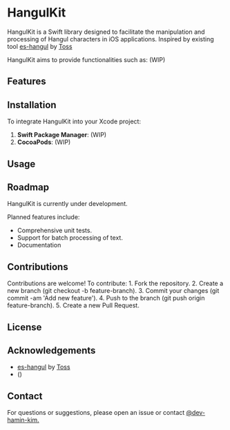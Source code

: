 # HangulKit

HangulKit is a Swift library designed to facilitate the manipulation and processing of Hangul characters in iOS applications.
Inspired by existing tool [es-hangul](https://github.com/toss/es-hangul) by [Toss](https://github.com/toss)

HangulKit aims to provide functionalities such as:
(WIP)

## Features


## Installation

To integrate HangulKit into your Xcode project:

1. **Swift Package Manager**: (WIP)
2. **CocoaPods**: (WIP)

## Usage

## Roadmap

HangulKit is currently under development.

Planned features include:
- Comprehensive unit tests.
- Support for batch processing of text.
- Documentation

## Contributions
Contributions are welcome! To contribute:
	1.	Fork the repository.
	2.	Create a new branch (git checkout -b feature-branch).
	3.	Commit your changes (git commit -am 'Add new feature').
	4.	Push to the branch (git push origin feature-branch).
	5.	Create a new Pull Request.
 
## License

## Acknowledgements
- [es-hangul](https://github.com/toss/es-hangul) by [Toss](https://github.com/toss)
- ()

## Contact
For questions or suggestions, please open an issue or contact [@dev-hamin-kim.](https://github.com/dev-hamin-kim)
